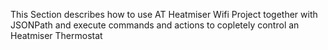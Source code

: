 This Section describes how to use AT Heatmiser Wifi Project together with JSONPath and execute commands and actions to copletely control an Heatmiser Thermostat
